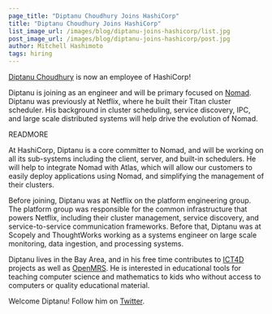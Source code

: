 ```yaml
---
page_title: "Diptanu Choudhury Joins HashiCorp"
title: "Diptanu Choudhury Joins HashiCorp"
list_image_url: /images/blog/diptanu-joins-hashicorp/list.jpg
post_image_url: /images/blog/diptanu-joins-hashicorp/post.jpg
author: Mitchell Hashimoto
tags: hiring
---
```


[Diptanu Choudhury](https://github.com/diptanu) is now an employee of
HashiCorp!

Diptanu is joining as an engineer and will be primary focused on
[Nomad](https://nomadproject.io). Diptanu was previously at Netflix,
where he built their Titan cluster scheduler. His background in
cluster scheduling, service discovery, IPC, and large scale distributed
systems will help drive the evolution of Nomad.

READMORE

At HashiCorp, Diptanu is a core committer to Nomad, and will be working
on all its sub-systems including the client, server, and built-in schedulers.
He will help to integrate Nomad with Atlas, which will allow our customers
to easily deploy applications using Nomad, and simplifying the management
of their clusters.

Before joining, Diptanu was at Netflix on the platform engineering group.
The platform group was responsible for the common infrastructure that powers
Netflix, including their cluster management, service discovery, and
service-to-service communication frameworks. Before that, Diptanu was at
Scopely and ThoughtWorks working as a systems engineer on large scale
monitoring, data ingestion, and processing systems.

Diptanu lives in the Bay Area, and in his free time contributes to
[ICT4D](http://www.ict4dc.org) projects as well as [OpenMRS](http://openmrs.org).
He is interested in educational tools for teaching computer science and
mathematics to kids who without access to computers or quality educational
material.

Welcome Diptanu! Follow him on [Twitter](https://twitter.com/diptanu).
